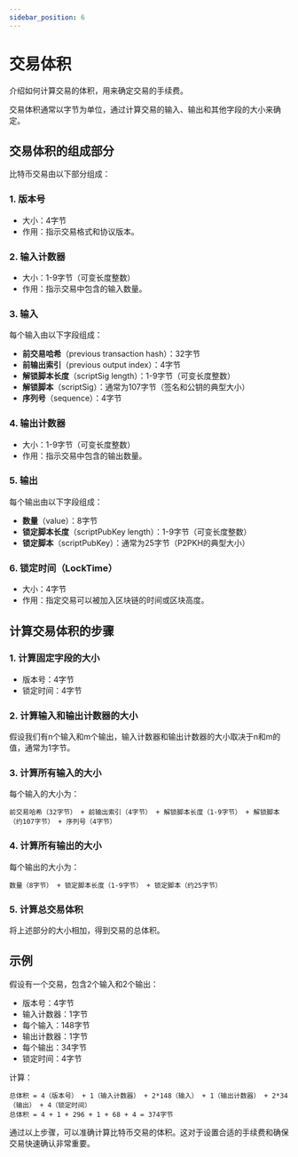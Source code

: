 ```yaml
---
sidebar_position: 6
---
```


# 交易体积

介绍如何计算交易的体积，用来确定交易的手续费。

交易体积通常以字节为单位，通过计算交易的输入、输出和其他字段的大小来确定。

## 交易体积的组成部分

比特币交易由以下部分组成：

### 1. 版本号

- 大小：4字节
- 作用：指示交易格式和协议版本。

### 2. 输入计数器

- 大小：1-9字节（可变长度整数）
- 作用：指示交易中包含的输入数量。

### 3. 输入

每个输入由以下字段组成：

- **前交易哈希**（previous transaction hash）：32字节
- **前输出索引**（previous output index）：4字节
- **解锁脚本长度**（scriptSig length）：1-9字节（可变长度整数）
- **解锁脚本**（scriptSig）：通常为107字节（签名和公钥的典型大小）
- **序列号**（sequence）：4字节

### 4. 输出计数器

- 大小：1-9字节（可变长度整数）
- 作用：指示交易中包含的输出数量。

### 5. 输出

每个输出由以下字段组成：

- **数量**（value）：8字节
- **锁定脚本长度**（scriptPubKey length）：1-9字节（可变长度整数）
- **锁定脚本**（scriptPubKey）：通常为25字节（P2PKH的典型大小）

### 6. 锁定时间（LockTime）

- 大小：4字节
- 作用：指定交易可以被加入区块链的时间或区块高度。

## 计算交易体积的步骤

### 1. 计算固定字段的大小

- 版本号：4字节
- 锁定时间：4字节

### 2. 计算输入和输出计数器的大小

假设我们有n个输入和m个输出，输入计数器和输出计数器的大小取决于n和m的值，通常为1字节。

### 3. 计算所有输入的大小

每个输入的大小为：

```plaintext
前交易哈希（32字节） + 前输出索引（4字节） + 解锁脚本长度（1-9字节） + 解锁脚本（约107字节） + 序列号（4字节）
```

### 4. 计算所有输出的大小

每个输出的大小为：

```plaintext
数量（8字节） + 锁定脚本长度（1-9字节） + 锁定脚本（约25字节）
```

### 5. 计算总交易体积

将上述部分的大小相加，得到交易的总体积。

## 示例

假设有一个交易，包含2个输入和2个输出：

- 版本号：4字节
- 输入计数器：1字节
- 每个输入：148字节
- 输出计数器：1字节
- 每个输出：34字节
- 锁定时间：4字节

计算：

```plaintext
总体积 = 4（版本号） + 1（输入计数器） + 2*148（输入） + 1（输出计数器） + 2*34（输出） + 4（锁定时间）
总体积 = 4 + 1 + 296 + 1 + 68 + 4 = 374字节
```

通过以上步骤，可以准确计算比特币交易的体积。这对于设置合适的手续费和确保交易快速确认非常重要。
